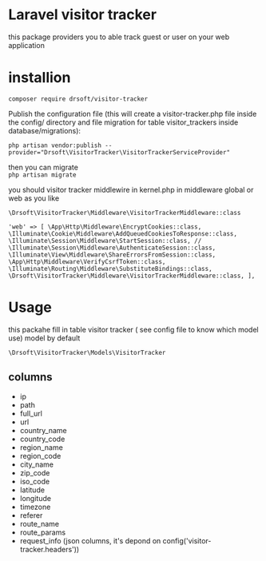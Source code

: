 # Laravel visitor tracker

this package providers you to able track guest or user on your web application

# installion

`composer require drsoft/visitor-tracker`

Publish the configuration file (this will create a visitor-tracker.php file inside the config/ directory and file migration for table visitor_trackers inside database/migrations):

`php artisan vendor:publish --provider="Drsoft\VisitorTracker\VisitorTrackerServiceProvider"`

then you can migrate  
`php artisan migrate` 


you should visitor tracker middlewire in kernel.php in middleware global or web as you like

`\Drsoft\VisitorTracker\Middleware\VisitorTrackerMiddleware::class`


`
 'web' => [
            \App\Http\Middleware\EncryptCookies::class,
            \Illuminate\Cookie\Middleware\AddQueuedCookiesToResponse::class,
            \Illuminate\Session\Middleware\StartSession::class,
            // \Illuminate\Session\Middleware\AuthenticateSession::class,
            \Illuminate\View\Middleware\ShareErrorsFromSession::class,
            \App\Http\Middleware\VerifyCsrfToken::class,
            \Illuminate\Routing\Middleware\SubstituteBindings::class,
            \Drsoft\VisitorTracker\Middleware\VisitorTrackerMiddleware::class,
        ],
`
# Usage

this packahe fill in table visitor tracker ( see config file to know which model use)
model by default

`\Drsoft\VisitorTracker\Models\VisitorTracker`

## columns
 
 - ip
 - path
 - full_url
 - url
 - country_name
 - country_code
 - region_name
 - region_code
 - city_name
 - zip_code
 - iso_code
 - latitude
 - longitude
 - timezone
 - referer
 - route_name
 - route_params
 - request_info (json columns, it's depond on config('visitor-tracker.headers'))